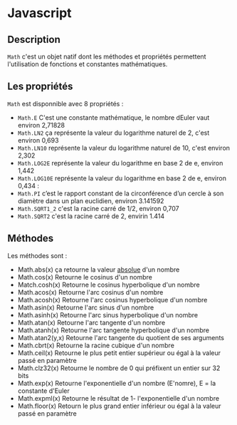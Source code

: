 # Javascript

## Description

`Math` c'est un objet natif dont les méthodes et propriétés permettent l'utilisation de fonctions et constantes mathématiques.

## Les propriétés

`Math` est disponnible avec 8 propriétés : 

*   `Math.E` C'est une constante mathématique, le nombre dEuler vaut environ 2,71828
*   `Math.LN2` ça représente la valeur du logarithme naturel de 2, c'est environ 0,693
*   `Math.LN10` représente la valeur du logarithme naturel de 10, c'est environ 2,302
*   `Math.LOG2E` représente la valeur du logarithme en base 2 de e, environ 1,442 
*   `Math.LOG10E` représente la valeur du logarithme en base 2 de e, environ 0,434 :
*   `Math.PI`  c’est le rapport constant de la circonférence d’un cercle à son diamètre dans un plan euclidien, environ 3.141592
*   `Math.SQRT1_2` c'est la racine carré de 1/2, environ 0,707
*   `Math.SQRT2` c'est la racine carré de 2, envirin 1.414

## Méthodes

Les méthodes sont : 

*   Math.abs(x) ça retourne la valeur [absolue](https://fr.wikipedia.org/wiki/Valeur_absolue) d'un nombre 
*   Math.cos(x) Retourne le cosinus d'un nombre
*   Match.cosh(x) Retourne le cosinus hyperbolique d'un nombre
*   Math.acos(x) Retourne l'arc cosinus d'un nombre
*   Math.acosh(x) Retourne l'arc cosinus hyperbolique d'un nombre
*   Math.asin(x) Retourne l'arc sinus d'un nombre
*   Math.asinh(x) Retourne l'arc sinus hyperbolique d'un nombre
*   Math.atan(x) Retourne l'arc tangente d'un nombre
*   Math.atanh(x) Retourne l'arc tangente hyperbolique d'un nombre
*   Math.atan2(y,x) Retourne l'arc tangente du quotient de ses arguments
*   Math.cbrt(x) Retourne la racine cubique d'un nombre
*   Math.ceil(x) Retourne le plus petit entier supérieur ou égal à la valeur passé en paramètre
*   Math.clz32(x) Retourne le nombre de 0 qui préfixent un entier sur 32 bits
*   Math.exp(x) Retourne l'exponentielle d'un nombre (E'nomre), E = la constante d'Euler
*   Math.expml(x) Retourne le résultat de 1- l'exponentielle d'un nombre
*   Math.floor(x) Retourn le plus grand entier inférieur ou égal à la valeur passé en paramètre
